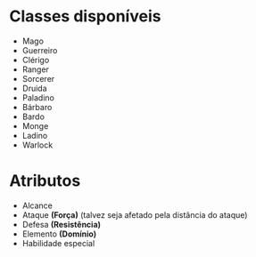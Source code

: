 # Classes disponíveis

* Mago
* Guerreiro
* Clérigo
* Ranger
* Sorcerer
* Druida
* Paladino
* Bárbaro
* Bardo
* Monge
* Ladino
* Warlock

# Atributos

* Alcance
* Ataque **(Força)** (talvez seja afetado pela distância do ataque)
* Defesa **(Resistência)**
* Elemento **(Domínio)**
* Habilidade especial
